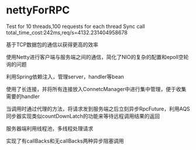 # nettyForRPC
  Test for 10 threads,100 requests for each thread
  Sync call total_time_cost:242ms,req/s=4132.231404958678
  
  
  基于TCP数据包的通信以获得更高的效率
  
  使用Netty进行客户端与服务端之间的通信，简化了NIO的复杂的配置和epoll空轮询的问题
  
  利用Spring依赖注入，管理server，handler等bean
  
  使用了长连接，并将所有连接放入ConnetcManager中进行集中管理，便于收集需要的handler
  
  当调用时通过代理的方法，将请求发到服务端之后立刻异步RpcFuture，利用AQS同步器实现类似countDownLatch的功能来等待远程调用结果的返回
  
  服务器端利用线程池，多线程处理请求
  
  实现了有callBacks和无callBacks两种异步阻塞调用
  

  
  
